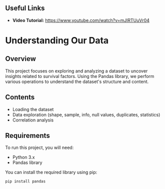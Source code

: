  ## Useful Links

- **Video Tutorial:** https://www.youtube.com/watch?v=mJlRTUuVr04

# Understanding Our Data

## Overview
This project focuses on exploring and analyzing a dataset to uncover insights related to survival factors. Using the Pandas library, we perform various operations to understand the dataset's structure and content.

## Contents
- Loading the dataset
- Data exploration (shape, sample, info, null values, duplicates, statistics)
- Correlation analysis

## Requirements
To run this project, you will need:
- Python 3.x
- Pandas library

You can install the required library using pip:

```bash
pip install pandas



